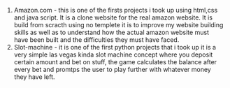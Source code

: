 1) Amazon.com - this is one of the firsts projects i took up using html,css and java script. It is a clone website for the real amazon website. It is build from scracth using no templete
   it is to improve my website building skills as well as to understand how the actual amazon website must have been built and the difficulties they must have faced.
2) Slot-machine - it is one of the first python projects that i took up it is a very simple las vegas kinda slot machine concept where you deposit certain amount and bet on stuff, the game calculates the balance after every bet and promtps the user to play further with whatever money they have left.
